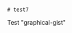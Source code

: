                                                                                                                                                                                                                                                                                                                                                                                                                                                                                      # test7
Test "graphical-gist"